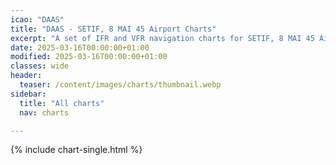 ```yaml
---
icao: "DAAS" 
title: "DAAS - SETIF, 8 MAI 45 Airport Charts"
excerpt: "A set of IFR and VFR navigation charts for SETIF, 8 MAI 45 Airport"
date: 2025-03-16T00:00:00+01:00
modified: 2025-03-16T00:00:00+01:00
classes: wide
header:
  teaser: /content/images/charts/thumbnail.webp
sidebar:
  title: "All charts"
  nav: charts

---
```


{% include chart-single.html %}
